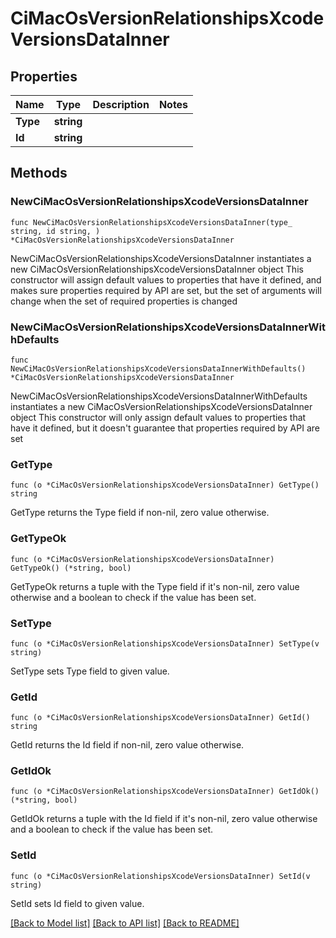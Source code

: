 # CiMacOsVersionRelationshipsXcodeVersionsDataInner

## Properties

Name | Type | Description | Notes
------------ | ------------- | ------------- | -------------
**Type** | **string** |  | 
**Id** | **string** |  | 

## Methods

### NewCiMacOsVersionRelationshipsXcodeVersionsDataInner

`func NewCiMacOsVersionRelationshipsXcodeVersionsDataInner(type_ string, id string, ) *CiMacOsVersionRelationshipsXcodeVersionsDataInner`

NewCiMacOsVersionRelationshipsXcodeVersionsDataInner instantiates a new CiMacOsVersionRelationshipsXcodeVersionsDataInner object
This constructor will assign default values to properties that have it defined,
and makes sure properties required by API are set, but the set of arguments
will change when the set of required properties is changed

### NewCiMacOsVersionRelationshipsXcodeVersionsDataInnerWithDefaults

`func NewCiMacOsVersionRelationshipsXcodeVersionsDataInnerWithDefaults() *CiMacOsVersionRelationshipsXcodeVersionsDataInner`

NewCiMacOsVersionRelationshipsXcodeVersionsDataInnerWithDefaults instantiates a new CiMacOsVersionRelationshipsXcodeVersionsDataInner object
This constructor will only assign default values to properties that have it defined,
but it doesn't guarantee that properties required by API are set

### GetType

`func (o *CiMacOsVersionRelationshipsXcodeVersionsDataInner) GetType() string`

GetType returns the Type field if non-nil, zero value otherwise.

### GetTypeOk

`func (o *CiMacOsVersionRelationshipsXcodeVersionsDataInner) GetTypeOk() (*string, bool)`

GetTypeOk returns a tuple with the Type field if it's non-nil, zero value otherwise
and a boolean to check if the value has been set.

### SetType

`func (o *CiMacOsVersionRelationshipsXcodeVersionsDataInner) SetType(v string)`

SetType sets Type field to given value.


### GetId

`func (o *CiMacOsVersionRelationshipsXcodeVersionsDataInner) GetId() string`

GetId returns the Id field if non-nil, zero value otherwise.

### GetIdOk

`func (o *CiMacOsVersionRelationshipsXcodeVersionsDataInner) GetIdOk() (*string, bool)`

GetIdOk returns a tuple with the Id field if it's non-nil, zero value otherwise
and a boolean to check if the value has been set.

### SetId

`func (o *CiMacOsVersionRelationshipsXcodeVersionsDataInner) SetId(v string)`

SetId sets Id field to given value.



[[Back to Model list]](../README.md#documentation-for-models) [[Back to API list]](../README.md#documentation-for-api-endpoints) [[Back to README]](../README.md)


